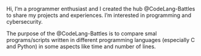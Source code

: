 Hi, I’m a programmer enthusiast and I created the hub @CodeLang-Battles to share my projects and experiences.
I’m interested in programming and cybersecurity.

The purpose of the @CodeLang-Battles is to compare smal programs/scripts written in different programming languages (especially C and Python) in some aspects like time and number of lines.

